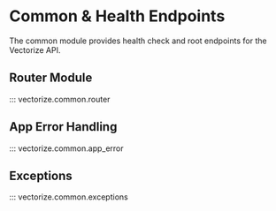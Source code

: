 # Common & Health Endpoints

The common module provides health check and root endpoints for the Vectorize API.

## Router Module

::: vectorize.common.router

## App Error Handling

::: vectorize.common.app_error

## Exceptions

::: vectorize.common.exceptions
